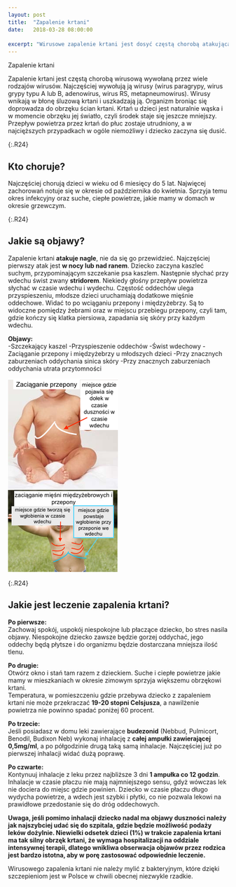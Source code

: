 ```yaml
---
layout: post
title:  "Zapalenie krtani"
date:   2018-03-28 08:00:00

excerpt: "Wirusowe zapalenie krtani jest dosyć częstą chorobą atakującą dzieci. Najczęściej przebiega łagodnie i wymaga tylko leków w inhalacjach przeprowadzanych w domu. Czasami obrzęk krtani jest jednak tak duży, że dziecko wymaga hospitalizacji i leczenia w szpitalu. Jak rozpoznać zapalenie krtani i jakie leki stosować dowiesz sie w tym artykule."
---
```


 

Zapalenie krtani

Zapalenie krtani jest częstą chorobą wirusową wywołaną przez wiele rodzajów wirusów. Najczęściej wywołują ją wirusy (wirus paragrypy, wirus grypy typu A lub B, adenowirus, wirus RS, metapneumowirus). Wirusy wnikają w błonę śluzową krtani i uszkadzają ją. Organizm broniąc się  doprowadza do obrzęku ścian krtani. Krtań u dzieci jest naturalnie wąska i w momencie obrzęku jej światło, czyli środek staje się jeszcze mniejszy. Przepływ powietrza przez krtań do płuc zostaje utrudniony, a w najcięższych przypadkach w ogóle niemożliwy i dziecko zaczyna się dusić. 

{:.R24}
## Kto choruje?

Najczęściej chorują dzieci w wieku od 6 miesięcy do 5 lat. Najwięcej zachorowań notuje się w okresie od października do kwietnia. Sprzyja temu okres infekcyjny oraz suche, ciepłe powietrze, jakie mamy w domach w okresie grzewczym.

{:.R24}
## Jakie są objawy?

Zapalenie krtani **atakuje nagle**, nie da się go przewidzieć. Najczęściej pierwszy atak jest **w nocy lub nad ranem**. Dziecko zaczyna kaszleć suchym, przypominającym szczekanie psa kaszlem. Następnie słychać przy wdechu świst zwany **stridorem**. Niekiedy głośny przepływ powietrza słychać w czasie wdechu i wydechu. Częstość oddechów ulega przyspieszeniu, młodsze dzieci uruchamiają dodatkowe mięśnie oddechowe. Widać to po wciąganiu przepony i międzyżebrzy. Są to widoczne pomiędzy żebrami oraz w miejscu przebiegu przepony, czyli tam, gdzie kończy się klatka piersiowa, zapadania się skóry przy każdym wdechu.  

**Objawy:**  
-Szczekający kaszel
-Przyspieszenie oddechów
-Świst wdechowy
-Zaciąganie przepony i międzyżebrzy u młodszych dzieci
-Przy znacznych zaburzeniach oddychania sinica skóry
-Przy znacznych zaburzeniach oddychania utrata przytomności

![przepona](/png/krtan.png)
![zebra](/png/dusznosc.jpg)

{:.R24}
## Jakie jest leczenie zapalenia krtani?

**Po pierwsze:**  
Zachowaj spokój, uspokój niespokojne lub płaczące dziecko, bo stres nasila objawy. Niespokojne dziecko zawsze będzie gorzej oddychać, jego oddechy będą płytsze i do organizmu będzie dostarczana mniejsza ilość tlenu.  

**Po drugie:**  
Otwórz okno i stań tam razem z dzieckiem. Suche i ciepłe powietrze jakie mamy w mieszkaniach w okresie zimowym sprzyja większemu obrzękowi krtani.  
Temperatura, w pomieszczeniu gdzie przebywa dziecko z zapaleniem krtani nie może przekraczać **19-20 stopni Celsjusza**, a nawilżenie powietrza nie powinno spadać poniżej 60 procent.  

**Po trzecie:**  
Jeśli posiadasz w domu leki zawierające **budezonid** (Nebbud, Pulmicort, Benodil, Budixon Neb) wykonaj inhalację z **całej ampułki zawierającej 0,5mg/ml**, a po półgodzinie drugą taką samą inhalacje. Najczęściej już po pierwszej inhalacji widać dużą poprawę.  

**Po czwarte:**  
Kontynuuj inhalacje z leku przez najbliższe 3 dni **1 ampułka co 12 godzin**.  
Inhalacje w czasie płaczu nie mają najmniejszego sensu, gdyż wówczas lek nie dociera do miejsc gdzie powinien. Dziecko w czasie płaczu długo wydycha powietrze, a wdech jest szybki i płytki, co nie pozwala lekowi na prawidłowe przedostanie się do dróg oddechowych.

**Uwaga, jeśli pomimo inhalacji dziecko nadal ma objawy duszności należy jak najszybciej udać się do szpitala, gdzie będzie możliwość podaży leków dożylnie. Niewielki odsetek dzieci (1%) w trakcie zapalenia krtani ma tak silny obrzęk krtani, że wymaga hospitalizacji na oddziale intensywnej terapii, dlatego wnikliwa obserwacja objawów przez rodzica jest bardzo istotna, aby w porę zastosować odpowiednie leczenie.**


Wirusowego zapalenia krtani nie należy mylić z bakteryjnym, które dzięki szczepieniom jest w Polsce w chwili obecnej niezwykle rzadkie. 
 
 

